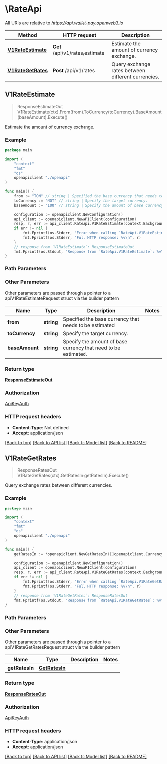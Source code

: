 # \RateApi

All URIs are relative to *https://api.wallet-pay.openweb3.io*

Method | HTTP request | Description
------------- | ------------- | -------------
[**V1RateEstimate**](RateApi.md#V1RateEstimate) | **Get** /api/v1/rates/estimate | Estimate the amount of currency exchange.
[**V1RateGetRates**](RateApi.md#V1RateGetRates) | **Post** /api/v1/rates | Query exchange rates between different currencies. 



## V1RateEstimate

> ResponseEstimateOut V1RateEstimate(ctx).From(from).ToCurrency(toCurrency).BaseAmount(baseAmount).Execute()

Estimate the amount of currency exchange.



### Example

```go
package main

import (
    "context"
    "fmt"
    "os"
    openapiclient "./openapi"
)

func main() {
    from := "TON" // string | Specified the base currency that needs to be estimated
    toCurrency := "NOT" // string | Specify the target currency.
    baseAmount := "100" // string | Specify the amount of base currency that need to be estimated.

    configuration := openapiclient.NewConfiguration()
    api_client := openapiclient.NewAPIClient(configuration)
    resp, r, err := api_client.RateApi.V1RateEstimate(context.Background()).From(from).ToCurrency(toCurrency).BaseAmount(baseAmount).Execute()
    if err != nil {
        fmt.Fprintf(os.Stderr, "Error when calling `RateApi.V1RateEstimate``: %v\n", err)
        fmt.Fprintf(os.Stderr, "Full HTTP response: %v\n", r)
    }
    // response from `V1RateEstimate`: ResponseEstimateOut
    fmt.Fprintf(os.Stdout, "Response from `RateApi.V1RateEstimate`: %v\n", resp)
}
```

### Path Parameters



### Other Parameters

Other parameters are passed through a pointer to a apiV1RateEstimateRequest struct via the builder pattern


Name | Type | Description  | Notes
------------- | ------------- | ------------- | -------------
 **from** | **string** | Specified the base currency that needs to be estimated | 
 **toCurrency** | **string** | Specify the target currency. | 
 **baseAmount** | **string** | Specify the amount of base currency that need to be estimated. | 

### Return type

[**ResponseEstimateOut**](ResponseEstimateOut.md)

### Authorization

[ApiKeyAuth](../README.md#ApiKeyAuth)

### HTTP request headers

- **Content-Type**: Not defined
- **Accept**: application/json

[[Back to top]](#) [[Back to API list]](../README.md#documentation-for-api-endpoints)
[[Back to Model list]](../README.md#documentation-for-models)
[[Back to README]](../README.md)


## V1RateGetRates

> ResponseRatesOut V1RateGetRates(ctx).GetRatesIn(getRatesIn).Execute()

Query exchange rates between different currencies. 



### Example

```go
package main

import (
    "context"
    "fmt"
    "os"
    openapiclient "./openapi"
)

func main() {
    getRatesIn := *openapiclient.NewGetRatesIn([]openapiclient.CurrencyPair{*openapiclient.NewCurrencyPair("TON", "NOT")}) // GetRatesIn | 

    configuration := openapiclient.NewConfiguration()
    api_client := openapiclient.NewAPIClient(configuration)
    resp, r, err := api_client.RateApi.V1RateGetRates(context.Background()).GetRatesIn(getRatesIn).Execute()
    if err != nil {
        fmt.Fprintf(os.Stderr, "Error when calling `RateApi.V1RateGetRates``: %v\n", err)
        fmt.Fprintf(os.Stderr, "Full HTTP response: %v\n", r)
    }
    // response from `V1RateGetRates`: ResponseRatesOut
    fmt.Fprintf(os.Stdout, "Response from `RateApi.V1RateGetRates`: %v\n", resp)
}
```

### Path Parameters



### Other Parameters

Other parameters are passed through a pointer to a apiV1RateGetRatesRequest struct via the builder pattern


Name | Type | Description  | Notes
------------- | ------------- | ------------- | -------------
 **getRatesIn** | [**GetRatesIn**](GetRatesIn.md) |  | 

### Return type

[**ResponseRatesOut**](ResponseRatesOut.md)

### Authorization

[ApiKeyAuth](../README.md#ApiKeyAuth)

### HTTP request headers

- **Content-Type**: application/json
- **Accept**: application/json

[[Back to top]](#) [[Back to API list]](../README.md#documentation-for-api-endpoints)
[[Back to Model list]](../README.md#documentation-for-models)
[[Back to README]](../README.md)

